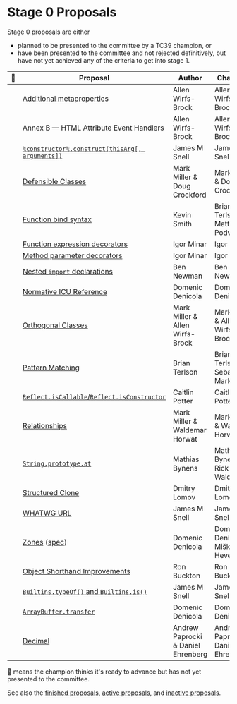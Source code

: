 # Stage 0 Proposals

Stage 0 proposals are either

* planned to be presented to the committee by a TC39 champion, or
* have been presented to the committee and not rejected definitively, but have not yet achieved any of the criteria to get into stage 1.

| :rocket: | Proposal                                                                   | Author                             | Champion                           |
|----------|----------------------------------------------------------------------------|----------------------------------- | -----------------------------------|
|          | [Additional metaproperties][metaprops]                                     | Allen Wirfs-Brock                  | Allen Wirfs-Brock                  |
|          | Annex B — HTML Attribute Event Handlers                                    | Allen Wirfs-Brock                  | Allen Wirfs-Brock                  |
|          | [`%constructor%.construct(thisArg[, arguments])`][construct]               | James M Snell                      | James M Snell                      |
|          | [Defensible Classes][defensible-classes]                                   | Mark Miller & Doug Crockford       | Mark Miller & Doug Crockford       |
|          | [Function bind syntax][bind-syntax]                                        | Kevin Smith                        | Brian Terlson & Matthew Podwysocki |
|          | [Function expression decorators][func-expr-decorators]                     | Igor Minar                         | Igor Minar                         |
|          | [Method parameter decorators][method-param-decorators]                     | Igor Minar                         | Igor Minar                         |
|          | [Nested `import` declarations][nested-imports]                             | Ben Newman                         | Ben Newman                         |
|          | [Normative ICU Reference][icu]                                             | Domenic Denicola                   | Domenic Denicola                   |
|          | [Orthogonal Classes][ortho]                                                | Mark Miller & Allen Wirfs-Brock    | Mark Miller & Allen Wirfs-Brock    |
|          | [Pattern Matching][matching]                                               | Brian Terlson                      | Brian Terlson & Sebastian Markbåge |
|          | [`Reflect.isCallable`/`Reflect.isConstructor`][is-callable-is-constructor] | Caitlin Potter                     | Caitlin Potter                     |
|          | [Relationships][relationships]                                             | Mark Miller & Waldemar Horwat      | Mark Miller & Waldemar Horwat      |
|          | [`String.prototype.at`][string-at]                                         | Mathias Bynens                     | Mathias Bynens & Rick Waldron      |
|          | [Structured Clone][clone]                                                  | Dmitry Lomov                       | Dmitry Lomov                       |
|          | [WHATWG URL][url]                                                          | James M Snell                      | James M Snell                      |
|          | [Zones][zones] ([spec][zones-spec])                                        | Domenic Denicola                   | Domenic Denicola & Miško Hevery    |
|          | [Object Shorthand Improvements][object-shorthand-improvements]             | Ron Buckton                        | Ron Buckton                        |
|          | [`Builtins.typeOf()` and `Builtins.is()`][is-types]                        | James M Snell                      | James M Snell                      |
|          | [`ArrayBuffer.transfer`][buffer-transfer]                                  | Domenic Denicola                   | Domenic Denicola                   |
|          | [Decimal][decimal]                                                         | Andrew Paprocki & Daniel Ehrenberg | Andrew Paprocki & Daniel Ehrenberg |

🚀 means the champion thinks it's ready to advance but has not yet presented to the committee.

See also the [finished proposals](finished-proposals.md), [active proposals](README.md), and [inactive proposals](inactive-proposals.md).

[metaprops]: https://github.com/allenwb/ESideas/blob/master/ES7MetaProps.md
[cancel-api]: https://github.com/tc39/proposal-cancellation
[construct]: https://github.com/jasnell/proposal-construct
[defensible-classes]: http://wiki.ecmascript.org/doku.php?id=strawman:defensible_classes
[bind-syntax]: https://github.com/zenparsing/es-function-bind
[func-expr-decorators]: https://goo.gl/8MmCMG
[method-param-decorators]: https://goo.gl/r1XT9b
[nested-imports]: https://github.com/benjamn/reify/blob/master/PROPOSAL.md
[icu]: https://github.com/tc39/tc39-notes/blob/master/es8/2017-05/may-23.md#normative-icu-reference
[ortho]: https://github.com/erights/Orthogonal-Classes
[matching]: https://github.com/tc39/proposal-pattern-matching
[is-callable-is-constructor]: https://github.com/caitp/TC39-Proposals/blob/master/tc39-reflect-isconstructor-iscallable.md
[relationships]: http://wiki.ecmascript.org/doku.php?id=strawman:relationships
[string-at]: https://github.com/mathiasbynens/String.prototype.at
[clone]: https://github.com/dslomov-chromium/ecmascript-structured-clone
[url]: https://github.com/jasnell/proposal-url
[zones]: https://github.com/domenic/zones
[zones-spec]: https://domenic.github.io/zones/
[object-shorthand-improvements]: https://github.com/rbuckton/proposal-shorthand-improvements
[is-types]: https://github.com/jasnell/proposal-istypes
[buffer-transfer]: https://gist.github.com/lukewagner/2735af7eea411e18cf20
[decimal]: https://docs.google.com/presentation/d/1jPsw7EGsS6BW59_BDRu9o0o3UwSXQeUhi38QG55ZoPI/edit?pli=1#slide=id.p
